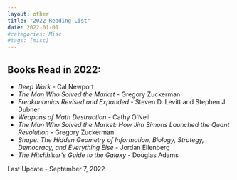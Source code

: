 ```yaml
---
layout: other
title: "2022 Reading List"
date: 2022-01-01
#categories: Misc
#tags: [misc]
---
```


## Books Read in 2022:

- _Deep Work_ - Cal Newport
- _The Man Who Solved the Market_ - Gregory Zuckerman
- _Freakonomics Revised and Expanded_ - Steven D. Levitt and Stephen J. Dubner
- _Weapons of Math Destruction_ - Cathy O'Neil
- _The Man Who Solved the Market: How Jim Simons Launched the Quant Revolution_ - Gregory Zuckerman
- _Shape: The Hidden Geometry of Information, Biology, Strategy, Democracy, and Everything Else_ - Jordan Ellenberg
- _The Hitchhiker's Guide to the Galaxy_ - Douglas Adams

Last Update - September 7, 2022